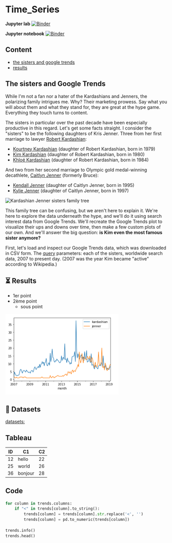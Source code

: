 # Time_Series

**Jupyter lab** [![Binder](https://mybinder.org/badge_logo.svg)](https://mybinder.org/v2/gh/Heithem-Tn/Time_Series/main)

**Jupyter notebook** [![Binder](https://mybinder.org/badge_logo.svg)](https://mybinder.org/v2/gh/Heithem-Tn/Time_Series/main?filepath=datacamp%20project.ipynb)


## Content

- [the sisters and google trends](#the-sisters-and-google-trends)
- [results](#results)

## The sisters and Google Trends
<p>While I'm not a fan nor a hater of the Kardashians and Jenners, the polarizing family intrigues me. Why? Their marketing prowess. Say what you will about them and what they stand for, they are great at the hype game. Everything they touch turns to content.</p>
<p>The sisters in particular over the past decade have been especially productive in this regard. Let's get some facts straight. I consider the "sisters" to be the following daughters of Kris Jenner. Three from her first marriage to lawyer <a href="https://en.wikipedia.org/wiki/Robert_Kardashian">Robert Kardashian</a>:</p>
<ul>
<li><a href="https://en.wikipedia.org/wiki/Kourtney_Kardashian">Kourtney Kardashian</a> (daughter of Robert Kardashian, born in 1979)</li>
<li><a href="https://en.wikipedia.org/wiki/Kim_Kardashian">Kim Kardashian</a> (daughter of Robert Kardashian, born in 1980)</li>
<li><a href="https://en.wikipedia.org/wiki/Khlo%C3%A9_Kardashian">Khloé Kardashian</a> (daughter of Robert Kardashian, born in 1984)</li>
</ul>
<p>And two from her second marriage to Olympic gold medal-winning decathlete, <a href="https://en.wikipedia.org/wiki/Caitlyn_Jenner">Caitlyn Jenner</a> (formerly Bruce):</p>
<ul>
<li><a href="https://en.wikipedia.org/wiki/Kendall_Jenner">Kendall Jenner</a> (daughter of Caitlyn Jenner, born in 1995)</li>
<li><a href="https://en.wikipedia.org/wiki/Kylie_Jenner">Kylie Jenner</a> (daughter of Caitlyn Jenner, born in 1997)</li>
</ul>
<p><img src="https://assets.datacamp.com/production/project_538/img/kardashian_jenner_family_tree.png" alt="Kardashian Jenner sisters family tree"></p>
<p>This family tree can be confusing, but we aren't here to explain it. We're here to explore the data underneath the hype, and we'll do it using search interest data from Google Trends. We'll recreate the Google Trends plot to visualize their ups and downs over time, then make a few custom plots of our own. And we'll answer the big question: <strong>is Kim even the most famous sister anymore?</strong></p>
<p>First, let's load and inspect our Google Trends data, which was downloaded in CSV form. The <a href="https://trends.google.com/trends/explore?date=2007-01-01%202019-03-21&q=%2Fm%2F0261x8t,%2Fm%2F043p2f2,%2Fm%2F043ttm7,%2Fm%2F05_5_yx,%2Fm%2F05_5_yh">query</a> parameters: each of the sisters, worldwide search data, 2007 to present day. (2007 was the year Kim became "active" according to Wikipedia.)</p>

## :hourglass_flowing_sand: Results

* 1er point
* 2ème point
  * sous point
<p><img src="data/kj.png" alt="Kardashian Jenner sisters family tree"></p>

## :open_file_folder: Datasets

[datasets:](https://github.com/Heithem-Tn/Time_Series/blob/a02d63acdb2ac7f36b5f5b358a15efa8def5eb28/data/trends_kj_sisters.csv)

## Tableau

| ID | C1      | C2 |
|----|---------|----|
| 12 | hello   | 22 |
| 25 | world   | 26 |
| 36 | bonjour | 28 |

## Code
```python
for column in trends.columns:
    if "<" in trends[column].to_string():
        trends[column] = trends[column].str.replace('<', '')
        trends[column] = pd.to_numeric(trends[column])

trends.info()
trends.head()
```
